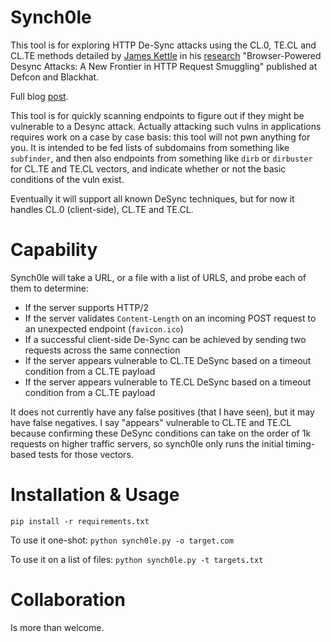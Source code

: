 # Synch0le

This tool is for exploring HTTP De-Sync attacks using the CL.0, TE.CL and CL.TE methods detailed by [James Kettle](https://skeletonscribe.net/) in his [research](https://i.blackhat.com/USA-22/Wednesday/us-22-Kettle-Browser-Powered-Desync-Attacks-wp.pdf) "Browser-Powered Desync Attacks: A New Frontier in
HTTP Request Smuggling" published at Defcon and Blackhat. 

Full blog [post](https://sharpsec.run/?p=127).

This tool is for quickly scanning endpoints to figure out if they might be vulnerable to a Desync attack. Actually attacking such vulns in applications requires work on a case by case basis: this tool will not pwn anything for you. It is intended to be fed lists of subdomains from something like `subfinder`, and then also endpoints from something like `dirb` or `dirbuster` for CL.TE and TE.CL vectors, and indicate whether or not the basic conditions of the vuln exist.

Eventually it will support all known DeSync techniques, but for now it handles CL.0 (client-side), CL.TE and TE.CL.

# Capability
Synch0le will take a URL, or a file with a list of URLS, and probe each of them to determine:

- If the server supports HTTP/2
- If the server validates `Content-Length` on an incoming POST request to an unexpected endpoint (`favicon.ico`)
- If a successful client-side De-Sync can be achieved by sending two requests across the same connection
- If the server appears vulnerable to CL.TE DeSync based on a timeout condition from a CL.TE payload
- If the server appears vulnerable to TE.CL DeSync based on a timeout condition from a CL.TE payload

It does not currently have any false positives (that I have seen), but it may have false negatives.
I say "appears" vulnerable to CL.TE and TE.CL because confirming these DeSync conditions can take on the order of 1k requests on higher traffic servers, so synch0le only runs the initial timing-based tests for those vectors.

# Installation & Usage

`pip install -r requirements.txt`

To use it one-shot: `python synch0le.py -o target.com`

To use it on a list of files: `python synch0le.py -t targets.txt`

# Collaboration

Is more than welcome. 